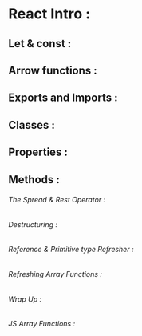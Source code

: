 # React Intro : 
## Let & const :
## Arrow functions :
## Exports and Imports :
## Classes :
## Properties :
## Methods :
###### The Spread & Rest Operator :
###### Destructuring :
###### Reference & Primitive type Refresher :
###### Refreshing Array Functions :
###### Wrap Up :
###### JS Array Functions :

